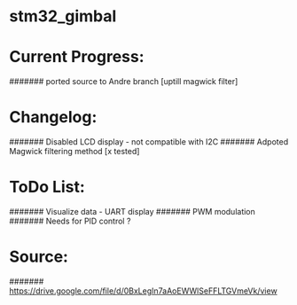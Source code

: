 # stm32_gimbal

# Current Progress:
####### ported source to Andre branch [uptill magwick filter]

# Changelog:
####### Disabled LCD display - not compatible with I2C
####### Adpoted Magwick filtering method [x tested]

# ToDo List:
####### Visualize data - UART display
####### PWM modulation
####### Needs for PID control ?

# Source:
####### https://drive.google.com/file/d/0BxLegIn7aAoEWWlSeFFLTGVmeVk/view
